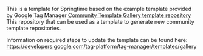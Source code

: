 This is a template for Springtime based on the example template provided by Google Tag Manager [Community Template Gallery template repository](https://support.google.com/tagmanager/answer/9454109) This repository that can be used as a template to generate new community template repositories.

Information on required steps to update the template can be found here: https://developers.google.com/tag-platform/tag-manager/templates/gallery